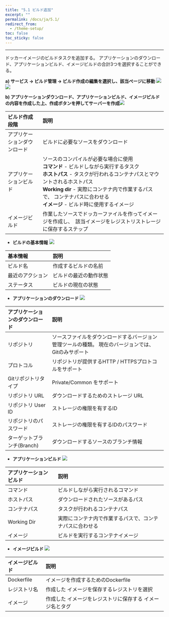```yaml
---
title: "5.1 ビルド追加"
excerpt: ""
permalink: /docs/ja/5.1/
redirect_from:
  - /theme-setup/
toc: false
toc_sticky: false
---
```



---

ドッカーイメージのビルドタスクを追加する。 アプリケーションのダウンロード、アプリケーションビルド、イメージビルドの合計3つを選択することができる。

**a\) サービス → ビルド管理 → ビルド作成の編集を選択し、該当ページに移動**
![](/assets/JP/2.5/3.2.1_1.png)![](/assets/JP/2.5/3.2.1_2.png)

**b\) アプリケーションダウンロード、アプリケーションビルド、イメージビルドの内容を作成した上、作成ボタンを押してサーバーを作成**![](/assets/JP/2.5/3.2.1_3.png)

| **ビルド作成段階** | **説明** |
| :--- | :--- |
| アプリケーションダウンロード | ビルドに必要なソースをダウンロード |
| アプリケーションビルド | ソースのコンパイルが必要な場合に使用 <br/>**コマンド** - ビルドしながら実行するタスク <br/>**ホストパス** - タスクが行われるコンテナパスとマウントされるホストパス <br/>**Working dir** - 実際にコンテナ内で作業するパスで、 コンテナパスに合わせる <br/>**イメージ** - ビルド時に使用するイメージ |
| イメージビルド | 作業したソースでドッカーファイルを作ってイメージを作成し、　該当イメージをレジストリストレージに保存するステップ |

* **ビルドの基本情報**
![](/assets/JP/2.5/3.2.1_4.png)

| **基本情報** | **説明** |
| :--- | :--- |
| ビルド名 | 作成するビルドの名前 |
| 最近のアクション | ビルドの最近の動作状態 |
| ステータス | ビルドの現在の状態 |

* **アプリケーションのダウンロード**
![](/assets/JP/2.5/3.2.1_5.png)

| **アプリケーションのダウンロード** | **説明** |
| :--- | :--- |
| リポジトリ | ソースファイルをダウンロードするバージョン管理ツールの種類。 現在のバージョンでは、 Gitのみサポート |
| プロトコル | リポジトリが提供するHTTP / HTTPSプロトコルをサポート |
| Gitリポジトリタイプ | Private/Common をサポート |
| リポジトリ URL | ダウンロードするためのストレージ URL |
| リポジトリ User ID | ストレージの権限を有するID |
| リポジトリのパスワード | ストレージの権限を有するIDのパスワード |
| ターゲットブランチ(Branch) | ダウンロードするソースのブランチ情報 |

* **アプリケーションビルド**
![](/assets/JP/2.5/3.2.1_6.png)

| **アプリケーションビルド** | **説明** |
| :--- | :--- |
| コマンド | ビルドしながら実行されるコマンド |
| ホストパス | ダウンロードされたソースがあるパス |
| コンテナパス | タスクが行われるコンテナパス |
| Working Dir | 実際にコンテナ内で作業するパスで、コンテナパスに合わせる |
| イメージ | ビルドを実行するコンテナイメージ |

* **イメージビルド**
![](/assets/JP/2.5/3.2.1_7.png)

| **イメージビルド** | 説明 |
| :--- | :--- |
| Dockerfile | イメージを作成するためのDockerfile |
| レジストリ名 | 作成した イメージを保存するレジストリを選択 |
| イメージ | 作成した イメージをレジストリに保存する イメージ名とタグ |



